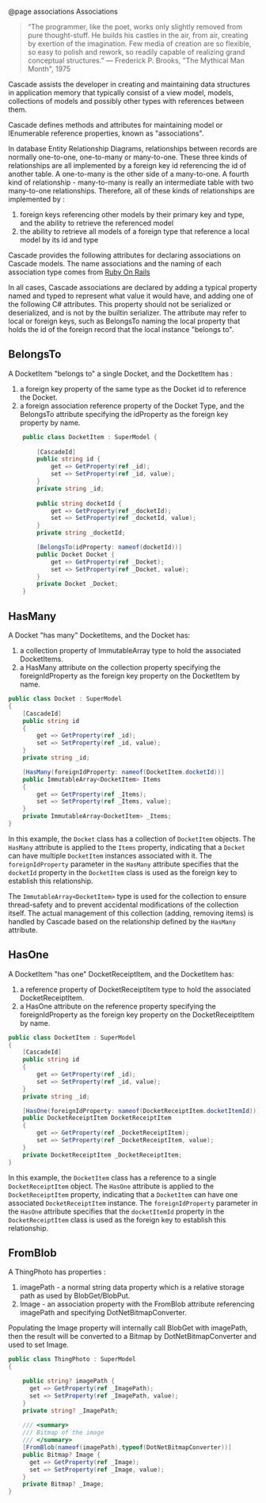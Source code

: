 @page associations Associations

> “The programmer, like the poet, works only slightly removed from pure thought-stuff. He builds his castles in the air, from air, creating by exertion of the imagination. Few media of creation are so flexible, so easy to polish and rework, so readily capable of realizing grand conceptual structures.”
― Frederick P. Brooks, "The Mythical Man Month", 1975

Cascade assists the developer in creating and maintaining data structures in application memory that typically consist of a view model, models, collections of models and possibly other types with references between them.

Cascade defines methods and attributes for maintaining model or IEnumerable<model> reference properties, known as "associations".

In database Entity Relationship Diagrams, relationships between records are normally one-to-one, one-to-many or many-to-one. These three
kinds of relationships are all implemented by a foreign key id referencing the id of another table. A one-to-many is the other side of a many-to-one. 
A fourth kind of relationship - many-to-many is really an intermediate table with two many-to-one relationships.
Therefore, all of these kinds of relationships are implemented by :

1. foreign keys referencing other models by their primary key and type, and the ability to retrieve the referenced model
2. the ability to retrieve all models of a foreign type that reference a local model by its id and type

Cascade provides the following attributes for declaring associations on Cascade models. The name associations and the naming of each association type comes from [Ruby On Rails](https://edgeguides.rubyonrails.org/association_basics.html)

In all cases, Cascade associations are declared by adding a typical property named and typed to represent what value it would have, and adding one of the following C# attributes. This property should not be serialized or deserialized, and is not by the builtin serializer. The attribute may refer to local or foreign keys, such as BelongsTo naming the local property that holds the id of the foreign record that the local instance "belongs to".

## BelongsTo

A DocketItem "belongs to" a single Docket, and the DocketItem has :

1. a foreign key property of the same type as the Docket id to reference the Docket.
2. a foreign association reference property of the Docket Type, and the BelongsTo attribute specifying the idProperty as the foreign key property by name.

```csharp
	public class DocketItem : SuperModel {
			
		[CascadeId]
		public string id {
			get => GetProperty(ref _id); 
			set => SetProperty(ref _id, value);
		}
		private string _id;
		
		public string docketId {
			get => GetProperty(ref _docketId); 
			set => SetProperty(ref _docketId, value);
		}
		private string _docketId;

		[BelongsTo(idProperty: nameof(docketId))]
		public Docket Docket {
			get => GetProperty(ref _Docket); 
			set => SetProperty(ref _Docket, value);
		}
		private Docket _Docket;
    }
```

## HasMany

A Docket "has many" DocketItems, and the Docket has:

1. a collection property of ImmutableArray<DocketItem> type to hold the associated DocketItems.
2. a HasMany attribute on the collection property specifying the foreignIdProperty as the foreign key property on the DocketItem by name.

```csharp
public class Docket : SuperModel
{
    [CascadeId]
    public string id
    {
        get => GetProperty(ref _id);
        set => SetProperty(ref _id, value);
    }
    private string _id;

    [HasMany(foreignIdProperty: nameof(DocketItem.docketId))]
    public ImmutableArray<DocketItem> Items
    {
        get => GetProperty(ref _Items);
        set => SetProperty(ref _Items, value);
    }
    private ImmutableArray<DocketItem> _Items;
}
```

In this example, the `Docket` class has a collection of `DocketItem` objects. The `HasMany` attribute is applied to the `Items` property, indicating that a `Docket` can have multiple `DocketItem` instances associated with it. The `foreignIdProperty` parameter in the `HasMany` attribute specifies that the `docketId` property in the `DocketItem` class is used as the foreign key to establish this relationship.

The `ImmutableArray<DocketItem>` type is used for the collection to ensure thread-safety and to prevent accidental modifications of the collection itself. The actual management of this collection (adding, removing items) is handled by Cascade based on the relationship defined by the `HasMany` attribute.

## HasOne

A DocketItem "has one" DocketReceiptItem, and the DocketItem has:

1. a reference property of DocketReceiptItem type to hold the associated DocketReceiptItem.
2. a HasOne attribute on the reference property specifying the foreignIdProperty as the foreign key property on the DocketReceiptItem by name.

```csharp
public class DocketItem : SuperModel
{
    [CascadeId]
    public string id
    {
        get => GetProperty(ref _id);
        set => SetProperty(ref _id, value);
    }
    private string _id;

    [HasOne(foreignIdProperty: nameof(DocketReceiptItem.docketItemId))]
    public DocketReceiptItem DocketReceiptItem
    {
        get => GetProperty(ref _DocketReceiptItem);
        set => SetProperty(ref _DocketReceiptItem, value);
    }
    private DocketReceiptItem _DocketReceiptItem;
}
```

In this example, the `DocketItem` class has a reference to a single `DocketReceiptItem` object. The `HasOne` attribute is applied to the `DocketReceiptItem` property, indicating that a `DocketItem` can have one associated `DocketReceiptItem` instance. The `foreignIdProperty` parameter in the `HasOne` attribute specifies that the `docketItemId` property in the `DocketReceiptItem` class is used as the foreign key to establish this relationship.

## FromBlob

A ThingPhoto has properties : 

1. imagePath - a normal string data property which is a relative storage path as used by BlobGet/BlobPut.
2. Image - an association property with the FromBlob attribute referencing imagePath and specifying DotNetBitmapConverter.

Populating the Image property will internally call BlobGet with imagePath, then the result will be converted to a Bitmap by 
DotNetBitmapConverter and used to set Image.

```csharp
public class ThingPhoto : SuperModel
{

    public string? imagePath {
      get => GetProperty(ref _ImagePath); 
      set => SetProperty(ref _ImagePath, value);
    }
    private string? _ImagePath;
    
    /// <summary>
    /// Bitmap of the image
    /// </summary>
    [FromBlob(nameof(imagePath),typeof(DotNetBitmapConverter))]
    public Bitmap? Image {
      get => GetProperty(ref _Image); 
      set => SetProperty(ref _Image, value);
    }
    private Bitmap? _Image;
}
```
